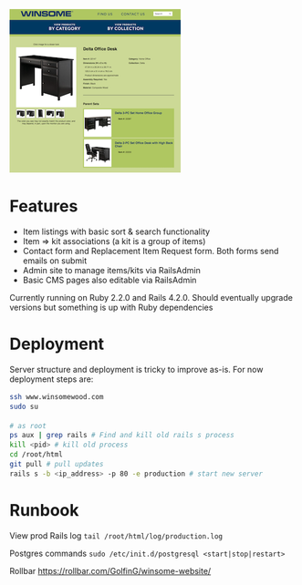 ![preview](preview.png)

# Features
- Item listings with basic sort & search functionality
- Item => kit associations (a kit is a group of items)
- Contact form and Replacement Item Request form. Both forms send emails on submit
- Admin site to manage items/kits via RailsAdmin
- Basic CMS pages also editable via RailsAdmin

Currently running on Ruby 2.2.0 and Rails 4.2.0. Should eventually upgrade versions but something is up with Ruby dependencies

# Deployment

Server structure and deployment is tricky to improve as-is. For now deployment steps are:

```bash
ssh www.winsomewood.com
sudo su

# as root
ps aux | grep rails # Find and kill old rails s process
kill <pid> # kill old process
cd /root/html
git pull # pull updates
rails s -b <ip_address> -p 80 -e production # start new server
```

# Runbook

View prod Rails log
`tail /root/html/log/production.log`

Postgres commands
`sudo /etc/init.d/postgresql <start|stop|restart>`

Rollbar
https://rollbar.com/GolfinG/winsome-website/
